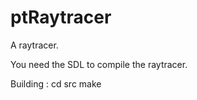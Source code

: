 ptRaytracer
===========

A raytracer.

You need the SDL to compile the raytracer.

Building :
cd src
make 